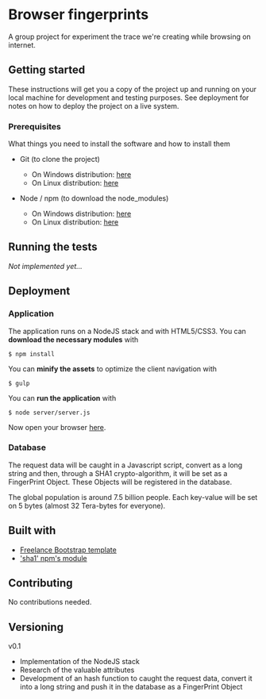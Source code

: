 # Browser fingerprints

A group project for experiment the trace we're creating while browsing
on internet.

## Getting started

These instructions will get you a copy of the project up and 
running on your local machine for development and testing purposes. 
See deployment for notes on how to deploy the project on a live 
system.

### Prerequisites

What things you need to install the software and how to install them

* Git (to clone the project)
    * On Windows distribution: [here](https://git-scm.com/)
    * On Linux distribution: [here](https://doc.ubuntu-fr.org/git)
    
* Node / npm (to download the node_modules)
    * On Windows distribution: [here](https://nodejs.org/en/download/)
    * On Linux distribution: [here](https://doc.ubuntu-fr.org/nodejs)

## Running the tests

_Not implemented yet..._

## Deployment

### Application

The application runs on a NodeJS stack and with HTML5/CSS3. 
You can __download the necessary modules__ with

```shell
$ npm install
```

You can __minify the assets__ to optimize the client navigation with

```shell
$ gulp
```

You can __run the application__ with

```shell
$ node server/server.js
```

Now open your browser [here](http://localhost:3000).

### Database

The request data will be caught in a Javascript script, convert as
a long string and then, through a SHA1 crypto-algorithm, it will 
be set as a FingerPrint Object. These Objects will be registered in 
the database.

The global population is around 7.5 billion people. Each key-value
will be set on 5 bytes (almost 32 Tera-bytes for everyone).

## Built with

* [Freelance Bootstrap template](https://startbootstrap.com/template-overviews/freelancer/)
* ['sha1' npm's module](https://www.npmjs.com/package/sha1)

## Contributing

No contributions needed.

## Versioning

v0.1

* Implementation of the NodeJS stack
* Research of the valuable attributes
* Development of an hash function to caught the request data, convert it into a long string and push it in the database as a FingerPrint Object
